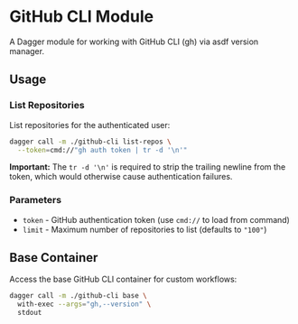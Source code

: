 # GitHub CLI Module

A Dagger module for working with GitHub CLI (gh) via asdf version manager.

## Usage

### List Repositories

List repositories for the authenticated user:

```bash
dagger call -m ./github-cli list-repos \
  --token=cmd://"gh auth token | tr -d '\n'"
```

**Important:** The `tr -d '\n'` is required to strip the trailing newline from the token, which would otherwise cause authentication failures.

### Parameters

- `token` - GitHub authentication token (use `cmd://` to load from command)
- `limit` - Maximum number of repositories to list (defaults to `"100"`)

## Base Container

Access the base GitHub CLI container for custom workflows:

```bash
dagger call -m ./github-cli base \
  with-exec --args="gh,--version" \
  stdout
```
